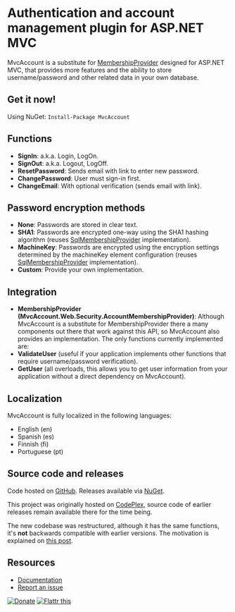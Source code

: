 Authentication and account management plugin for ASP.NET MVC
============================================================
MvcAccount is a substitute for [MembershipProvider][1] designed for ASP.NET MVC, that provides more features and the ability to store username/password and other related data in your own database.

Get it now!
-----------
Using NuGet: `Install-Package MvcAccount`

Functions
---------
- **SignIn**: a.k.a. Login, LogOn.
- **SignOut**: a.k.a. Logout, LogOff.
- **ResetPassword**: Sends email with link to enter new password.
- **ChangePassword**: User must sign-in first.
- **ChangeEmail**: With optional verification (sends email with link).

Password encryption methods
---------------------------
- **None**: Passwords are stored in clear text.
- **SHA1**: Passwords are encrypted one-way using the SHA1 hashing algorithm (reuses [SqlMembershipProvider][2] implementation).
- **MachineKey**: Passwords are encrypted using the encryption settings determined by the machineKey element configuration (reuses [SqlMembershipProvider][2] implementation).
- **Custom**: Provide your own implementation.

Integration
-----------
- **MembershipProvider (MvcAccount.Web.Security.AccountMembershipProvider)**: Although MvcAccount is a substitute for MembershipProvider there a many components out there that work against this API, so MvcAccount also provides an implementation. The only functions currently implemented are:
 - **ValidateUser** (useful if your application implements other functions that require username/password verification).
 - **GetUser** (all overloads, this allows you to get user information from your application without a direct dependency on MvcAccount).

Localization
------------
MvcAccount is fully localized in the following languages:

- English (en)
- Spanish (es)
- Finnish (fi)
- Portuguese (pt)

Source code and releases
------------------------
Code hosted on [GitHub][3]. Releases available via [NuGet][4].

This project was originally hosted on [CodePlex][5], source code of earlier releases remain available there for the time being.

The new codebase was restructured, although it has the same functions, it's **not** backwards compatible with earlier versions. The motivation is explained on [this post][6].

Resources
---------
- [Documentation](https://github.com/maxtoroq/MvcAccount/wiki)
- [Report an issue](https://github.com/maxtoroq/MvcAccount/issues)

<a href="https://github.com/maxtoroq/MvcAccount/wiki/Donate"><img src="http://maxtoroq.users.sourceforge.net/donate/paypal/btn_donate_SM.gif" alt="Donate"/></a>
<a href="http://flattr.com/thing/1761238/MvcAccount" target="_blank"><img src="http://api.flattr.com/button/flattr-badge-large.png" alt="Flattr this" title="Flattr this" border="0" /></a>

[1]: http://msdn.microsoft.com/library/system.web.security.membershipprovider
[2]: http://msdn.microsoft.com/library/system.web.security.sqlmembershipprovider
[3]: https://github.com/maxtoroq/MvcAccount
[4]: http://www.nuget.org/packages/MvcAccount
[5]: http://mvcaccount.codeplex.com/
[6]: http://maxtoroq.blogspot.com/2013/02/aspnet-mvc-workflow-per-controller.html
